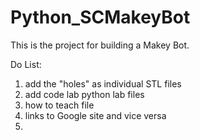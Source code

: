 # Python_SCMakeyBot
This is the project for building a Makey Bot.

Do List:
1) add the "holes" as individual STL files
2) add code lab python lab files
3) how to teach file
4) links to Google site and vice versa
5) 
